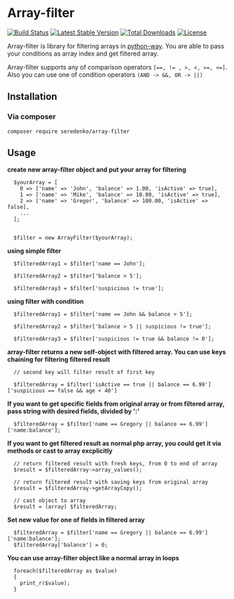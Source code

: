 # Array-filter

<p align="center">

[![Build Status](https://travis-ci.org/seredenko/array-filter.svg?branch=master)](https://travis-ci.org/seredenko/array-filter)
[![Latest Stable Version](https://poser.pugx.org/seredenko/array-filter/v/stable)](https://packagist.org/packages/seredenko/array-filter)
[![Total Downloads](https://poser.pugx.org/seredenko/array-filter/downloads)](https://packagist.org/packages/seredenko/array-filter)
[![License](https://poser.pugx.org/seredenko/array-filter/license)](https://packagist.org/packages/seredenko/array-filter)
</p>

Array-filter is library for filtering arrays in [python-way](https://www.python.org/dev/peps/pep-0020/). You are able to pass your conditions as array index and get filtered array.


Array-filter supports any of comparison operators `[==, != , >, <, >=, <=]`.
Also you can use one of condition operators `(AND -> &&, OR -> ||)`

## Installation

### Via composer
`composer require seredenko/array-filter`

## Usage

**create new array-filter object and put your array for filtering**
```
  $yourArray = [
    0 => ['name' => 'John', 'balance' => 1.00, 'isActive' => true],
    1 => ['name' => 'Mike', 'balance' => 10.00, 'isActive' => true],
    2 => ['name' => 'Gregor', 'balance' => 100.00, 'isActive' => false],
    ...
  ];


  $filter = new ArrayFilter($yourArray);
```

**using simple filter**
```
  $filteredArray1 = $filter['name == John'];

  $filteredArray2 = $filter['balance > 5'];

  $filteredArray3 = $filter['suspicious != true'];
```

**using filter with condition**
```
  $filteredArray1 = $filter['name == John && balance > 5'];

  $filteredArray2 = $filter['balance > 5 || suspicious != true'];

  $filteredArray3 = $filter['suspicious != true && balance != 0'];
```

**array-filter returns a new self-object with filtered array. You can use keys chaining for filtering filtered result**

```
  // second key will filter result of first key

  $filteredArray = $filter['isActive == true || balance == 6.99']['suspicious == false && age < 40']
```

**If you want to get specific fields from original array or from filtered array, pass string with desired fields, divided by ':'**

```
  $filteredArray = $filter['name == Gregory || balance == 6.99']['name:balance'];
```

**If you want to get filtered result as normal php array, you could get it via methods or cast to array excplicitly**

```
  // return filtered result with fresh keys, from 0 to end of array
  $result = $filteredArray->array_values();
  
  // return filtered result with saving keys from original array
  $result = $filteredArray->getArrayCopy();
  
  // cast object to array
  $result = (array) $filteredArray;
```

**Set new value for one of fields in filtered array**
```
  $filteredArray = $filter['name == Gregory || balance == 6.99']['name:balance'];
  $filteredArray['balance'] = 0;
```

**You can use array-filter object like a normal array in loops**

```
  foreach($filteredArray as $value)
  {
    print_r($value);
  }
``` 
